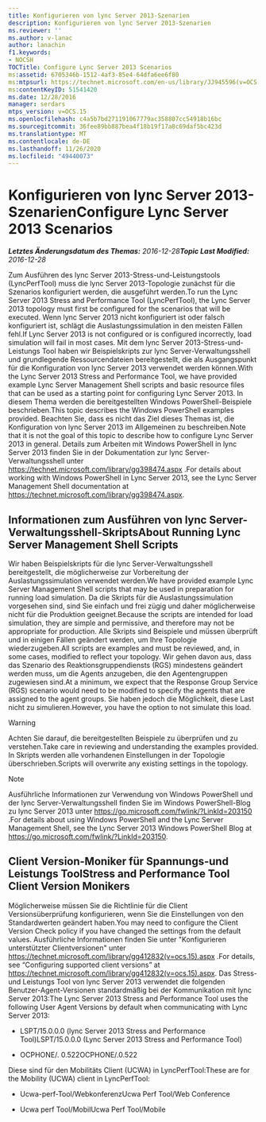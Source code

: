 ```yaml
---
title: Konfigurieren von lync Server 2013-Szenarien
description: Konfigurieren von lync Server 2013-Szenarien
ms.reviewer: ''
ms.author: v-lanac
author: lanachin
f1.keywords:
- NOCSH
TOCTitle: Configure Lync Server 2013 Scenarios
ms:assetid: 6705346b-1512-4af3-85e4-64dfa6ee6f80
ms:mtpsurl: https://technet.microsoft.com/en-us/library/JJ945596(v=OCS.15)
ms:contentKeyID: 51541420
ms.date: 12/28/2016
manager: serdars
mtps_version: v=OCS.15
ms.openlocfilehash: c4a5b7bd271191067779ac358807cc54918b16bc
ms.sourcegitcommit: 36fee89bb887bea4f18b19f17a8c69daf5bc423d
ms.translationtype: MT
ms.contentlocale: de-DE
ms.lasthandoff: 11/26/2020
ms.locfileid: "49440073"
---
```

# <a name="configure-lync-server-2013-scenarios"></a><span data-ttu-id="a193c-103">Konfigurieren von lync Server 2013-Szenarien</span><span class="sxs-lookup"><span data-stu-id="a193c-103">Configure Lync Server 2013 Scenarios</span></span>

<div data-xmlns="http://www.w3.org/1999/xhtml">

<div class="topic" data-xmlns="http://www.w3.org/1999/xhtml" data-msxsl="urn:schemas-microsoft-com:xslt" data-cs="https://msdn.microsoft.com/">

<div data-asp="https://msdn2.microsoft.com/asp">



</div>

<div id="mainSection">

<div id="mainBody"><span data-ttu-id="a193c-104">

<span> </span></span><span class="sxs-lookup"><span data-stu-id="a193c-104">

<span> </span></span></span>

<span data-ttu-id="a193c-105">_**Letztes Änderungsdatum des Themas:** 2016-12-28_</span><span class="sxs-lookup"><span data-stu-id="a193c-105">_**Topic Last Modified:** 2016-12-28_</span></span>

<span data-ttu-id="a193c-106">Zum Ausführen des lync Server 2013-Stress-und-Leistungstools (LyncPerfTool) muss die lync Server 2013-Topologie zunächst für die Szenarios konfiguriert werden, die ausgeführt werden.</span><span class="sxs-lookup"><span data-stu-id="a193c-106">To run the Lync Server 2013 Stress and Performance Tool (LyncPerfTool), the Lync Server 2013 topology must first be configured for the scenarios that will be executed.</span></span> <span data-ttu-id="a193c-107">Wenn lync Server 2013 nicht konfiguriert ist oder falsch konfiguriert ist, schlägt die Auslastungssimulation in den meisten Fällen fehl.</span><span class="sxs-lookup"><span data-stu-id="a193c-107">If Lync Server 2013 is not configured or is configured incorrectly, load simulation will fail in most cases.</span></span> <span data-ttu-id="a193c-108">Mit dem lync Server 2013-Stress-und-Leistungs Tool haben wir Beispielskripts zur lync Server-Verwaltungsshell und grundlegende Ressourcendateien bereitgestellt, die als Ausgangspunkt für die Konfiguration von lync Server 2013 verwendet werden können.</span><span class="sxs-lookup"><span data-stu-id="a193c-108">With the Lync Server 2013 Stress and Performance Tool, we have provided example Lync Server Management Shell scripts and basic resource files that can be used as a starting point for configuring Lync Server 2013.</span></span> <span data-ttu-id="a193c-109">In diesem Thema werden die bereitgestellten Windows PowerShell-Beispiele beschrieben.</span><span class="sxs-lookup"><span data-stu-id="a193c-109">This topic describes the Windows PowerShell examples provided.</span></span> <span data-ttu-id="a193c-110">Beachten Sie, dass es nicht das Ziel dieses Themas ist, die Konfiguration von lync Server 2013 im Allgemeinen zu beschreiben.</span><span class="sxs-lookup"><span data-stu-id="a193c-110">Note that it is not the goal of this topic to describe how to configure Lync Server 2013 in general.</span></span> <span data-ttu-id="a193c-111">Details zum Arbeiten mit Windows PowerShell in lync Server 2013 finden Sie in der Dokumentation zur lync Server-Verwaltungsshell unter <https://technet.microsoft.com/library/gg398474.aspx> .</span><span class="sxs-lookup"><span data-stu-id="a193c-111">For details about working with Windows PowerShell in Lync Server 2013, see the Lync Server Management Shell documentation at <https://technet.microsoft.com/library/gg398474.aspx>.</span></span>

<div>

## <a name="about-running-lync-server-management-shell-scripts"></a><span data-ttu-id="a193c-112">Informationen zum Ausführen von lync Server-Verwaltungsshell-Skripts</span><span class="sxs-lookup"><span data-stu-id="a193c-112">About Running Lync Server Management Shell Scripts</span></span>

<span data-ttu-id="a193c-113">Wir haben Beispielskripts für die lync Server-Verwaltungsshell bereitgestellt, die möglicherweise zur Vorbereitung der Auslastungssimulation verwendet werden.</span><span class="sxs-lookup"><span data-stu-id="a193c-113">We have provided example Lync Server Management Shell scripts that may be used in preparation for running load simulation.</span></span> <span data-ttu-id="a193c-114">Da die Skripts für die Auslastungssimulation vorgesehen sind, sind Sie einfach und frei zügig und daher möglicherweise nicht für die Produktion geeignet.</span><span class="sxs-lookup"><span data-stu-id="a193c-114">Because the scripts are intended for load simulation, they are simple and permissive, and therefore may not be appropriate for production.</span></span> <span data-ttu-id="a193c-115">Alle Skripts sind Beispiele und müssen überprüft und in einigen Fällen geändert werden, um Ihre Topologie wiederzugeben.</span><span class="sxs-lookup"><span data-stu-id="a193c-115">All scripts are examples and must be reviewed, and, in some cases, modified to reflect your topology.</span></span> <span data-ttu-id="a193c-116">Wir gehen davon aus, dass das Szenario des Reaktionsgruppendiensts (RGS) mindestens geändert werden muss, um die Agents anzugeben, die den Agentengruppen zugewiesen sind.</span><span class="sxs-lookup"><span data-stu-id="a193c-116">At a minimum, we expect that the Response Group Service (RGS) scenario would need to be modified to specify the agents that are assigned to the agent groups.</span></span> <span data-ttu-id="a193c-117">Sie haben jedoch die Möglichkeit, diese Last nicht zu simulieren.</span><span class="sxs-lookup"><span data-stu-id="a193c-117">However, you have the option to not simulate this load.</span></span>

<div>


> [!WARNING]  
> <span data-ttu-id="a193c-118">Achten Sie darauf, die bereitgestellten Beispiele zu überprüfen und zu verstehen.</span><span class="sxs-lookup"><span data-stu-id="a193c-118">Take care in reviewing and understanding the examples provided.</span></span> <span data-ttu-id="a193c-119">In Skripts werden alle vorhandenen Einstellungen in der Topologie überschrieben.</span><span class="sxs-lookup"><span data-stu-id="a193c-119">Scripts will overwrite any existing settings in the topology.</span></span>



</div>

<div>


> [!NOTE]  
> <span data-ttu-id="a193c-120">Ausführliche Informationen zur Verwendung von Windows PowerShell und der lync Server-Verwaltungsshell finden Sie im Windows PowerShell-Blog zu lync Server 2013 unter <A href="https://go.microsoft.com/fwlink/?linkid=203150">https://go.microsoft.com/fwlink/?LinkId=203150</A> .</span><span class="sxs-lookup"><span data-stu-id="a193c-120">For details about using Windows PowerShell and the Lync Server Management Shell, see the Lync Server 2013 Windows PowerShell Blog at <A href="https://go.microsoft.com/fwlink/?linkid=203150">https://go.microsoft.com/fwlink/?LinkId=203150</A>.</span></span>



</div>

</div>

<div>

## <a name="stress-and-performance-tool-client-version-monikers"></a><span data-ttu-id="a193c-121">Client Version-Moniker für Spannungs-und Leistungs Tool</span><span class="sxs-lookup"><span data-stu-id="a193c-121">Stress and Performance Tool Client Version Monikers</span></span>

<span data-ttu-id="a193c-122">Möglicherweise müssen Sie die Richtlinie für die Client Versionsüberprüfung konfigurieren, wenn Sie die Einstellungen von den Standardwerten geändert haben.</span><span class="sxs-lookup"><span data-stu-id="a193c-122">You may need to configure the Client Version Check policy if you have changed the settings from the default values.</span></span> <span data-ttu-id="a193c-123">Ausführliche Informationen finden Sie unter "Konfigurieren unterstützter Clientversionen" unter <https://technet.microsoft.com/library/gg412832(v=ocs.15).aspx> .</span><span class="sxs-lookup"><span data-stu-id="a193c-123">For details, see “Configuring supported client versions” at <https://technet.microsoft.com/library/gg412832(v=ocs.15).aspx>.</span></span> <span data-ttu-id="a193c-124">Das Stress-und Leistungs Tool von lync Server 2013 verwendet die folgenden Benutzer-Agent-Versionen standardmäßig bei der Kommunikation mit lync Server 2013:</span><span class="sxs-lookup"><span data-stu-id="a193c-124">The Lync Server 2013 Stress and Performance Tool uses the following User Agent Versions by default when communicating with Lync Server 2013:</span></span>

  - <span data-ttu-id="a193c-125">LSPT/15.0.0.0 (lync Server 2013 Stress and Performance Tool)</span><span class="sxs-lookup"><span data-stu-id="a193c-125">LSPT/15.0.0.0 (Lync Server 2013 Stress and Performance Tool)</span></span>

  - <span data-ttu-id="a193c-126">OCPHONE/. 0.522</span><span class="sxs-lookup"><span data-stu-id="a193c-126">OCPHONE/.0.522</span></span>

<span data-ttu-id="a193c-127">Diese sind für den Mobilitäts Client (UCWA) in LyncPerfTool:</span><span class="sxs-lookup"><span data-stu-id="a193c-127">These are for the Mobility (UCWA) client in LyncPerfTool:</span></span>

  - <span data-ttu-id="a193c-128">Ucwa-perf-Tool/Webkonferenz</span><span class="sxs-lookup"><span data-stu-id="a193c-128">Ucwa Perf Tool/Web Conference</span></span>

  - <span data-ttu-id="a193c-129">Ucwa perf Tool/Mobil</span><span class="sxs-lookup"><span data-stu-id="a193c-129">Ucwa Perf Tool/Mobile</span></span>

<span data-ttu-id="a193c-130"></div>

</div>

<span> </span>

</div>

</div>

</span><span class="sxs-lookup"><span data-stu-id="a193c-130"></div>

</div>

<span> </span>

</div>

</div>

</span></span></div>

